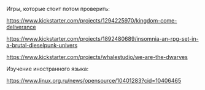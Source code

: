 Игры, которые стоит потом проверить:

<https://www.kickstarter.com/projects/1294225970/kingdom-come-deliverance>

<https://www.kickstarter.com/projects/1892480689/insomnia-an-rpg-set-in-a-brutal-dieselpunk-univers>

<https://www.kickstarter.com/projects/whalestudio/we-are-the-dwarves>

Изучение иностранного языка:

<https://www.linux.org.ru/news/opensource/10401283?cid=10406465>